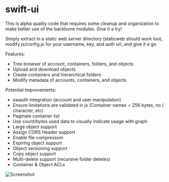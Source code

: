 swift-ui
========
This is alpha quality code that requires some cleanup and organization to 
make better use of the backbone modules.  Give it a try!

Simply extract in a static web server directory (staticweb should work too),
modify js/config.js for your username, key, and auth url, and give it a go.

Features:
- Tree browser of account, containers, folders, and objects
- Upload and download objects
- Create containers and hierarchical folders
- Modify metadata of accounts, containers, and objects

Potential Improvements:
- swauth integration (account and user manipulation)
- Ensure limitations are validated in js (Container names < 256 bytes, no / character, etc)
- Paginate container list
- Use count/bytes used data to visually indicate usage with graph
- Large object support
- Assign CORS Header support
- Enable file compression
- Expiring object support
- Object versioning support
- Copy object support
- Multi-delete support (recursive folder deletes)
- Container & Object ACLs


![Screenshot](https://github.com/fanatic/swift-ui/raw/master/img/screenshot.png)
